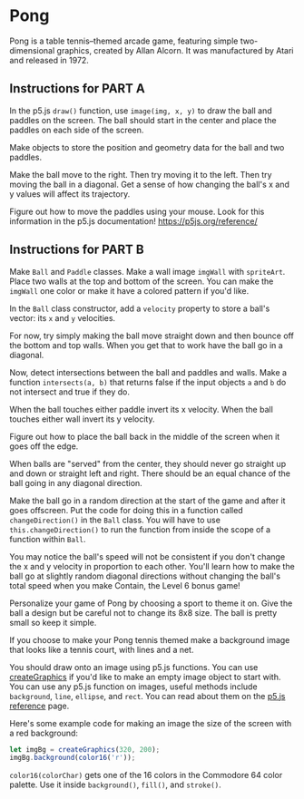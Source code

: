 # Pong

Pong is a table tennis–themed arcade game, featuring simple two-dimensional graphics, created by Allan Alcorn. It was manufactured by Atari and released in 1972.

## Instructions for PART A

In the p5.js `draw()` function, use `image(img, x, y)` to draw the ball and paddles on the screen. The ball should start in the center and place the paddles on each side of the screen.

Make objects to store the position and geometry data for the ball and two paddles.

Make the ball move to the right. Then try moving it to the left. Then try moving the ball in a diagonal. Get a sense of how changing the ball's x and y values will affect its trajectory.

Figure out how to move the paddles using your mouse. Look for this information in the p5.js documentation! https://p5js.org/reference/

## Instructions for PART B

Make `Ball` and `Paddle` classes. Make a wall image `imgWall` with `spriteArt`. Place two walls at the top and bottom of the screen. You can make the `imgWall` one color or make it have a colored pattern if you'd like.

In the `Ball` class constructor, add a `velocity` property to store a ball's vector: its `x` and `y` velocities.

For now, try simply making the ball move straight down and then bounce off the bottom and top walls. When you get that to work have the ball go in a diagonal.

Now, detect intersections between the ball and paddles and walls. Make a function `intersects(a, b)` that returns false if the input objects `a` and `b` do not intersect and true if they do.

When the ball touches either paddle invert its x velocity. When the ball touches either wall invert its y velocity.

Figure out how to place the ball back in the middle of the screen when it goes off the edge.

When balls are "served" from the center, they should never go straight up and down or straight left and right. There should be an equal chance of the ball going in any diagonal direction.

Make the ball go in a random direction at the start of the game and after it goes offscreen. Put the code for doing this in a function called `changeDirection()` in the `Ball` class. You will have to use `this.changeDirection()` to run the function from inside the scope of a function within `Ball`.

You may notice the ball's speed will not be consistent if you don't change the x and y velocity in proportion to each other. You'll learn how to make the ball go at slightly random diagonal directions without changing the ball's total speed when you make Contain, the Level 6 bonus game!

Personalize your game of Pong by choosing a sport to theme it on. Give the ball a design but be careful not to change its 8x8 size. The ball is pretty small so keep it simple.

If you choose to make your Pong tennis themed make a background image that looks like a tennis court, with lines and a net.

You should draw onto an image using p5.js functions. You can use [createGraphics](https://p5js.org/reference/#/p5/createGraphics) if you'd like to make an empty image object to start with. You can use any p5.js function on images, useful methods include `background`, `line`, `ellipse`, and `rect`. You can read about them on the [p5.js reference](https://p5js.org/reference/) page.

Here's some example code for making an image the size of the screen with a red background:

```js
let imgBg = createGraphics(320, 200);
imgBg.background(color16('r'));
```

`color16(colorChar)` gets one of the 16 colors in the Commodore 64 color palette. Use it inside `background()`, `fill()`, and `stroke()`.
